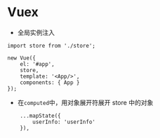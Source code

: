 # Vuex

* 全局实例注入
```
import store from './store';

new Vue({
    el: '#app',
    store,
    template: '<App/>',
    components: { App }
});
```
* 在`computed`中，用对象展开符展开 store 中的对象
```
    ...mapState({
        userInfo: 'userInfo'
    }),
```
